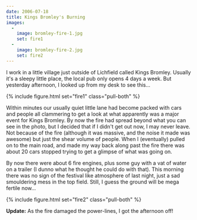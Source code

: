 ```yaml
---
date: 2006-07-18
title: Kings Bromley's Burning
images:
  - 
    image: bromley-fire-1.jpg
    set: fire1  - 
    image: bromley-fire-2.jpg
    set: fire2
---
```

I work in a little village just outside of Lichfield called Kings Bromley. Usually it's a sleepy little place, the local pub only opens 4 days a week. But yesterday afternoon, I looked up from my desk to see this... 

{% include figure.html set="fire1" class="pull-both" %}

Within minutes our usually quiet little lane had become packed with cars and people all clammering to get a look at what apparently was a major event for Kings Bromley. By now the fire had spread beyond what you can see in the photo, but I decided that if I didn't get out now, I may never leave. Not because of the fire (although it was massive, and the noise it made was awesome) but just the shear volume of people. When I (eventually) pulled on to the main road, and made my way back along past the fire there was about 20 cars stopped trying to get a glimpse of what was going on. 

By now there were about 6 fire engines, plus some guy with a vat of water on a trailer (I dunno what he thought he could do with that). This morning there was no sign of the festival like atmosphere of last night, just a sad smouldering mess in the top field. Still, I guess the ground will be mega fertile now... 

{% include figure.html set="fire2" class="pull-both" %}

**Update:** As the fire damaged the power-lines, I got the afternoon off!